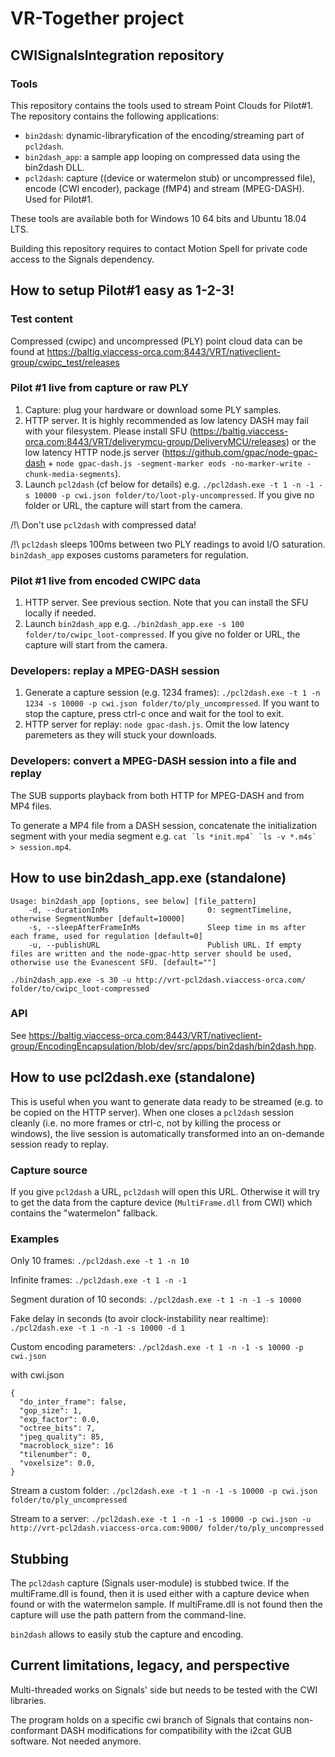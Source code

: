 # VR-Together project

## CWISignalsIntegration repository

### Tools

This repository contains the tools used to stream Point Clouds for Pilot#1. The repository contains the following applications:
 - ```bin2dash```: dynamic-libraryfication of the encoding/streaming part of ```pcl2dash```.
 - ```bin2dash_app```: a sample app looping on compressed data using the bin2dash DLL.
 - ```pcl2dash```: capture ((device or watermelon stub) or uncompressed file), encode (CWI encoder), package (fMP4) and stream (MPEG-DASH). Used for Pilot#1.
 
These tools are available both for Windows 10 64 bits and Ubuntu 18.04 LTS.

Building this repository requires to contact Motion Spell for private code access to the Signals dependency.

## How to setup Pilot#1 easy as 1-2-3!

### Test content

Compressed (cwipc) and uncompressed (PLY) point cloud data can be found at https://baltig.viaccess-orca.com:8443/VRT/nativeclient-group/cwipc_test/releases

### Pilot #1 live from capture or raw PLY

 1. Capture: plug your hardware or download some PLY samples.
 2. HTTP server. It is highly recommended as low latency DASH may fail with your filesystem. Please install SFU (https://baltig.viaccess-orca.com:8443/VRT/deliverymcu-group/DeliveryMCU/releases) or the low latency HTTP node.js server (https://github.com/gpac/node-gpac-dash + ```node gpac-dash.js -segment-marker eods -no-marker-write -chunk-media-segments```).
 3. Launch ```pcl2dash``` (cf below for details) e.g. ```./pcl2dash.exe -t 1 -n -1 -s 10000 -p cwi.json folder/to/loot-ply-uncompressed```. If you give no folder or URL, the capture will start from the camera.
 
/!\ Don't use ```pcl2dash``` with compressed data!

/!\ ```pcl2dash``` sleeps 100ms between two PLY readings to avoid I/O saturation. ```bin2dash_app``` exposes customs parameters for regulation. 

### Pilot #1 live from encoded CWIPC data

 1. HTTP server. See previous section. Note that you can install the SFU locally if needed.
 2. Launch ```bin2dash_app``` e.g. ```./bin2dash_app.exe -s 100 folder/to/cwipc_loot-compressed```. If you give no folder or URL, the capture will start from the camera.

### Developers: replay a MPEG-DASH session

 1. Generate a capture session (e.g. 1234 frames): ```./pcl2dash.exe -t 1 -n 1234 -s 10000 -p cwi.json folder/to/ply_uncompressed```. If you want to stop the capture, press ctrl-c once and wait for the tool to exit.
 2. HTTP server for replay: ```node gpac-dash.js```. Omit the low latency paremeters as they will stuck your downloads.

### Developers: convert a MPEG-DASH session into a file and replay

The SUB supports playback from both HTTP for MPEG-DASH and from MP4 files.

To generate a MP4 file from a DASH session, concatenate the initialization segment with your media segment e.g. ```cat `ls *init.mp4` `ls -v *.m4s` > session.mp4```.

## How to use bin2dash_app.exe (standalone)

```
Usage: bin2dash_app [options, see below] [file_pattern]
    -d, --durationInMs                      0: segmentTimeline, otherwise SegmentNumber [default=10000]
    -s, --sleepAfterFrameInMs               Sleep time in ms after each frame, used for regulation [default=0]
    -u, --publishURL                        Publish URL. If empty files are written and the node-gpac-http server should be used, otherwise use the Evanescent SFU. [default=""]
```

```./bin2dash_app.exe -s 30 -u http://vrt-pcl2dash.viaccess-orca.com/ folder/to/cwipc_loot-compressed```

### API

See https://baltig.viaccess-orca.com:8443/VRT/nativeclient-group/EncodingEncapsulation/blob/dev/src/apps/bin2dash/bin2dash.hpp.

## How to use pcl2dash.exe (standalone)

This is useful when you want to generate data ready to be streamed (e.g. to be copied on the HTTP server). When one closes a ```pcl2dash``` session cleanly (i.e. no more frames or ctrl-c, not by killing the process or windows), the live session is automatically transformed into an on-demande session ready to replay.

### Capture source

If you give ```pcl2dash``` a URL, ```pcl2dash``` will open this URL. Otherwise it will try to get the data from the capture device (```MultiFrame.dll``` from CWI) which contains the "watermelon" fallback.

### Examples

Only 10 frames:
```./pcl2dash.exe -t 1 -n 10```

Infinite frames:
```./pcl2dash.exe -t 1 -n -1```

Segment duration of 10 seconds:
```./pcl2dash.exe -t 1 -n -1 -s 10000```

Fake delay in seconds (to avoir clock-instability near realtime):
```./pcl2dash.exe -t 1 -n -1 -s 10000 -d 1```

Custom encoding parameters:
```./pcl2dash.exe -t 1 -n -1 -s 10000 -p cwi.json```

with cwi.json
```
{
  "do_inter_frame": false,
  "gop_size": 1,
  "exp_factor": 0.0,
  "octree_bits": 7,
  "jpeg_quality": 85,
  "macroblock_size": 16
  "tilenumber": 0,
  "voxelsize": 0.0,
}
```

Stream a custom folder:
```./pcl2dash.exe -t 1 -n -1 -s 10000 -p cwi.json folder/to/ply_uncompressed```

Stream to a server:
```./pcl2dash.exe -t 1 -n -1 -s 10000 -p cwi.json -u http://vrt-pcl2dash.viaccess-orca.com:9000/ folder/to/ply_uncompressed```

## Stubbing

The ```pcl2dash``` capture (Signals user-module) is stubbed twice. If the multiFrame.dll is found, then it is used either with a capture device when found or with the watermelon sample. If multiFrame.dll is not found then the capture will use the path pattern from the command-line.

```bin2dash``` allows to easily stub the capture and encoding.

## Current limitations, legacy, and perspective

Multi-threaded works on Signals' side but needs to be tested with the CWI libraries.

The program holds on a specific cwi branch of Signals that contains non-conformant DASH modifications for compatibility with the i2cat GUB software. Not needed anymore.
